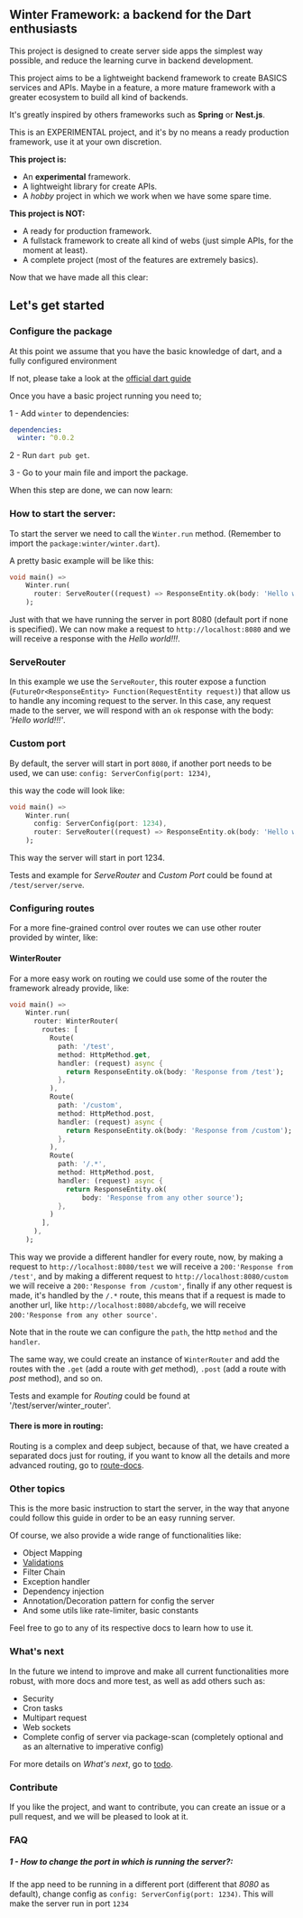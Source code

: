 ## Winter Framework: a backend for the Dart enthusiasts

This project is designed to create server side apps the simplest way possible, and reduce the learning
curve in backend development.

This project aims to be a lightweight backend framework to create BASICS services and APIs.
Maybe in a feature, a more mature framework with a greater ecosystem to build all kind of backends.

It's greatly inspired by others frameworks such as **Spring** or **Nest.js**.

This is an EXPERIMENTAL project, and it's by no means a ready production framework, use it at your own discretion.

**This project is:**

- An **experimental** framework.
- A lightweight library for create APIs.
- A *hobby* project in which we work when we have some spare time.

**This project is NOT:**

- A ready for production framework.
- A fullstack framework to create all kind of webs (just simple APIs, for the moment at least).
- A complete project (most of the features are extremely basics).

Now that we have made all this clear:

## Let's get started

### Configure the package
At this point we assume that you have the basic knowledge of dart, and a fully configured environment

If not, please take a look at the [official dart guide](https://dart.dev/get-dart)

Once you have a basic project running you need to;

1 - Add `winter` to dependencies:
```yaml
dependencies:
  winter: ^0.0.2
```

2 - Run `dart pub get`.

3 - Go to your main file and import the package.

When this step are done, we can now learn:

### How to start the server:

To start the server we need to call the `Winter.run` method. (Remember to import the `package:winter/winter.dart`).

A pretty basic example will be like this:

```dart
void main() =>
    Winter.run(
      router: ServeRouter((request) => ResponseEntity.ok(body: 'Hello world!!!')),
    );
```

Just with that we have running the server in port 8080 (default port if none is specified).
We can now make a request to `http://localhost:8080` and we will receive a response with the *Hello world!!!*.

### ServeRouter

In this example we use the `ServeRouter`, this router expose a
function (`FutureOr<ResponseEntity> Function(RequestEntity request)`) that allow us to handle any incoming request to
the server.
In this case, any request made to the server, we will respond with an `ok` response with the body: *'Hello world!!!'*.

### Custom port

By default, the server will start in port `8080`, if another port needs to be used, we can use:
`config: ServerConfig(port: 1234)`,

this way the code will look like:

```dart
void main() =>
    Winter.run(
      config: ServerConfig(port: 1234),
      router: ServeRouter((request) => ResponseEntity.ok(body: 'Hello world!!!')),
    );
```

This way the server will start in port 1234.

Tests and example for *ServeRouter* and *Custom Port* could be found at `/test/server/serve`.

### Configuring routes

For a more fine-grained control over routes we can use other router provided by winter, like:

#### WinterRouter

For a more easy work on routing we could use some of the router the framework already provide, like:

```dart
void main() =>
    Winter.run(
      router: WinterRouter(
        routes: [
          Route(
            path: '/test',
            method: HttpMethod.get,
            handler: (request) async {
              return ResponseEntity.ok(body: 'Response from /test');
            },
          ),
          Route(
            path: '/custom',
            method: HttpMethod.post,
            handler: (request) async {
              return ResponseEntity.ok(body: 'Response from /custom');
            },
          ),
          Route(
            path: '/.*',
            method: HttpMethod.post,
            handler: (request) async {
              return ResponseEntity.ok(
                  body: 'Response from any other source');
            },
          )
        ],
      ),
    );
```

This way we provide a different handler for every route, now, by making a request to
`http://localhost:8080/test` we will receive a `200:'Response from /test'`, and by making a different request to
`http://localhost:8080/custom` we will receive a `200:'Response from /custom'`, finally if any other request is made,
it's handled by the `/.*` route, this means that if a request is made to another url,
like `http://localhost:8080/abcdefg`, we will receive `200:'Response from any other source'`.

Note that in the route we can configure the `path`, the http `method` and the `handler`.

The same way, we could create an instance of `WinterRouter` and add the routes with the `.get` (add a route with *get*
method), `.post` (add a route with *post* method), and so on.

Tests and example for *Routing* could be found at '/test/server/winter_router'.

#### There is more in routing:

Routing is a complex and deep subject, because of that, we have created a separated docs just for routing,
if you want to know all the details and more advanced routing, go to [route-docs](doc/routing/winter_router.md).

### Other topics

This is the more basic instruction to start the server, in the way that anyone could follow this guide in order to be an
easy running server.

Of course, we also provide a wide range of functionalities like:

- Object Mapping
- [Validations](doc/vs/vs.md)
- Filter Chain
- Exception handler
- Dependency injection
- Annotation/Decoration pattern for config the server
- And some utils like rate-limiter, basic constants

Feel free to go to any of its respective docs to learn how to use it.

### What's next

In the future we intend to improve and make all current functionalities more robust, with more docs and more test,
as well as add others such as:

- Security
- Cron tasks
- Multipart request
- Web sockets
- Complete config of server via package-scan (completely optional and as an alternative to imperative config)

For more details on *What's next*, go to [todo](todo.md).

### Contribute

If you like the project, and want to contribute, you can create an issue or a pull request, and we will be pleased to
look at it.

### FAQ

##### 1 - How to change the port in which is running the server?:

If the app need to be running in a different port (different that *8080* as default), change config
as `config: ServerConfig(port: 1234)`. This will make the server run in port `1234`